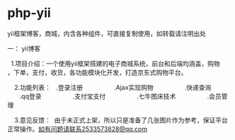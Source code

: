 # php-yii
  yii框架博客，商城，内含各种组件，可直接复制使用，如转载请注明出处

一： yii博客

     1.项目介绍：一个使用yii框架搭建的电子商城系统，前台和后端均涵盖，购物
    ，下单，支付，收货，各功能模块化开发，打造京东式购物平台。
    
     2.功能列表：  
                  .登录注册
                  .Ajax实现购物
                  .快递查询
                  .qq登录
                  .支付宝支付
                  .七牛图床技术
                  .会员管理
                 
     3.意见反馈：  由于未正式上架，所以只是准备了几张图片作为参考，保证平台正常操作。如有问题请联系2533573828@qq.com
